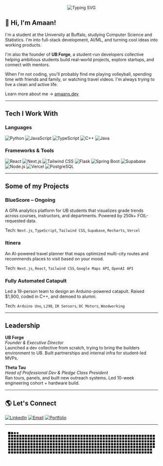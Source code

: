 <div align="center">
  <img src="https://readme-typing-svg.demolab.com?font=Fira+Code&pause=1000&color=228B22&center=true&vCenter=true&width=435&lines=Hello!+I'm+Amaan;Always+building+and+learning!;I+like+volleyball+and+cats;Founder+of+UB+Forge" alt="Typing SVG" />
</div>

## 👋 Hi, I'm Amaan!

I'm a student at the University at Buffalo, studying Computer Science and Statistics. I'm into full-stack development, AI/ML, and turning cool ideas into working products.

I'm also the founder of **UB Forge**, a student-run developers collective helping ambitious students build real-world projects, explore startups, and connect with mentors.

When I'm not coding, you'll probably find me playing volleyball, spending time with friends and family, or watching travel videos. I'm always trying to live a clean and active life.

Learn more about me → [amaans.dev](https://amaans.dev)

---

## Tech I Work With

### Languages  
![Python](https://img.shields.io/badge/Python-3776AB?style=for-the-badge&logo=python&logoColor=white)
![JavaScript](https://img.shields.io/badge/JavaScript-F7DF1E?style=for-the-badge&logo=javascript&logoColor=black)
![TypeScript](https://img.shields.io/badge/TypeScript-3178C6?style=for-the-badge&logo=typescript&logoColor=white)
![C++](https://img.shields.io/badge/C++-00599C?style=for-the-badge&logo=c%2B%2B&logoColor=white)
![Java](https://img.shields.io/badge/Java-007396?style=for-the-badge&logo=java&logoColor=white)

### Frameworks & Tools  
![React](https://img.shields.io/badge/React-20232A?style=for-the-badge&logo=react)
![Next.js](https://img.shields.io/badge/Next.js-black?style=for-the-badge&logo=next.js&logoColor=white)
![Tailwind CSS](https://img.shields.io/badge/Tailwind_CSS-38B2AC?style=for-the-badge&logo=tailwind-css&logoColor=white)
![Flask](https://img.shields.io/badge/Flask-000000?style=for-the-badge&logo=flask&logoColor=white)
![Spring Boot](https://img.shields.io/badge/Spring_Boot-6DB33F?style=for-the-badge&logo=spring-boot&logoColor=white)
![Supabase](https://img.shields.io/badge/Supabase-3ECF8E?style=for-the-badge&logo=supabase&logoColor=white)
![Node.js](https://img.shields.io/badge/Node.js-339933?style=for-the-badge&logo=node.js)
![Vercel](https://img.shields.io/badge/Vercel-000000?style=for-the-badge&logo=vercel&logoColor=white)
![PostgreSQL](https://img.shields.io/badge/PostgreSQL-336791?style=for-the-badge&logo=postgresql&logoColor=white)

---

## Some of my Projects

### **BlueScore – Ongoing**
A GPA analytics platform for UB students that visualizes grade trends across courses, instructors, and departments. Powered by 250k+ FOIL-requested data.

Tech: `Next.js`, `TypeScript`, `Tailwind CSS`, `Supabase`, `Recharts`, `Vercel`

### **Itinera**
An AI-powered travel planner that maps optimized multi-city routes and recommends places to visit based on your mood.

Tech: `Next.js`, `React`, `Tailwind CSS`, `Google Maps API`, `OpenAI API`

### **Fully Automated Catapult**
Led a 19-person team to design an Arduino-powered catapult. Raised $1,900, coded in C++, and demoed to alumni.

Tech: `Arduino Uno`, `L298`, `IR Sensors`, `DC Motors`, `Woodworking`

---

## Leadership

**UB Forge**  
*Founder & Executive Director*  
Launched a dev collective from scratch, trying to bring the builders environment to UB. Built partnerships and internal infra for student-led MVPs.

**Theta Tau**  
*Head of Professional Dev & Pledge Class President*  
Ran tours, panels, and built new outreach systems. Led 10-week engineering cohort + hardware build.

---

## 🌎 Let's Connect

[![LinkedIn](https://img.shields.io/badge/-LinkedIn-0077B5?style=for-the-badge&logo=linkedin&logoColor=white)](https://linkedin.com/in/amaansheikh-swe)
[![Email](https://img.shields.io/badge/-Email-D14836?style=for-the-badge&logo=gmail&logoColor=white)](mailto:amaansheikhme@example.com)
[![Portfolio](https://img.shields.io/badge/-Portfolio-000000?style=for-the-badge&logo=github&logoColor=white)](https://amaans.dev)

---
<p align="center">
  <img src="https://raw.githubusercontent.com/AmaanOMO/AmaanOMO/output/github-snake-dark.svg" alt="snake gif"/>
</p>

